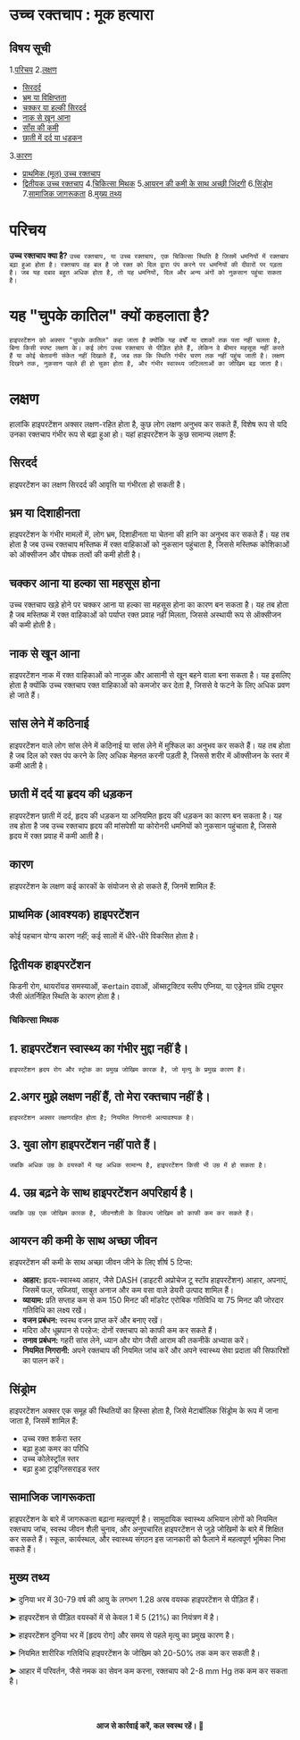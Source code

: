 # उच्च रक्तचाप : मूक हत्यारा

## विषय सूची
1.[परिचय](#परिचय)
2.[लक्षण](#लक्षण)
 - [सिरदर्द](#सिरदर्द)
 - [भ्रम या विक्षिप्तता](#भ्रम-या-विक्षिप्तता)
 - [चक्कर या हल्की सिरदर्द](#चक्कर-या-हल्की-सिरदर्द)
 - [नाक से खून आना](#नाक-से-खून-आना)
 - [साँस की कमी](#साँस-की-कमी)
 - [छाती में दर्द या धड़कन](#छाती-में-दर्द-या-धड़कन)

3.[कारण](#कारण)
 - [प्राथमिक (मूल) उच्च रक्तचाप](#प्राथमिक-(मूल)-उच्च-रक्तचाप)
 - [द्वितीयक उच्च रक्तचाप](#द्वितीयक-उच्च-रक्तचाप)
4.[चिकित्सा मिथक](#चिकित्सा-मिथक)
5.[आयरन की कमी के साथ अच्छी जिंदगी](#आयरन-की-कमी-के-साथ-अच्छी-जिंदगी)
6.[सिंड्रोम](#सिंड्रोम)
7.[सामाजिक जागरूकता](#सामाजिक-जागरूकता)
8.[मुख्य तथ्य](#मुख्य-तथ्य)


# परिचय
**उच्च रक्तचाप क्या है?**
```उच्च रक्तचाप, या उच्च रक्तचाप, एक चिकित्सा स्थिति है जिसमें धमनियों में रक्तचाप बढ़ा हुआ होता है। रक्तचाप वह बल है जो रक्त को दिल द्वारा पंप करने पर धमनियों की दीवारों पर पड़ता है। जब यह दबाव बहुत अधिक होता है, तो यह धमनियों, दिल और अन्य अंगों को नुकसान पहुंचा सकता है।```
# यह "चुपके कातिल" क्यों कहलाता है? 
```हाइपरटेंशन को अक्सर "चुपके कातिल" कहा जाता है क्योंकि यह वर्षों या दशकों तक पता नहीं चलता है, बिना किसी स्पष्ट लक्षण के। कई लोग उच्च रक्तचाप से पीड़ित होते हैं, लेकिन वे बीमार महसूस नहीं करते हैं या कोई चेतावनी संकेत नहीं दिखाते हैं, जब तक कि स्थिति गंभीर चरण तक नहीं पहुंच जाती है। लक्षण दिखने तक, नुकसान पहले ही हो चुका होता है, और गंभीर स्वास्थ्य जटिलताओं का जोखिम बढ़ जाता है।```

# लक्षण
हालांकि हाइपरटेंशन अक्सर लक्षण-रहित होता है, कुछ लोग लक्षण अनुभव कर सकते हैं, विशेष रूप से यदि उनका रक्तचाप गंभीर रूप से बढ़ा हुआ हो। यहां हाइपरटेंशन के कुछ सामान्य लक्षण हैं:

## सिरदर्द
हाइपरटेंशन का लक्षण सिरदर्द की आवृत्ति या गंभीरता हो सकती है।

## भ्रम या दिशाहीनता
हाइपरटेंशन के गंभीर मामलों में, लोग भ्रम, दिशाहीनता या चेतना की हानि का अनुभव कर सकते हैं। यह तब होता है जब उच्च रक्तचाप मस्तिष्क में रक्त वाहिकाओं को नुकसान पहुंचाता है, जिससे मस्तिष्क कोशिकाओं को ऑक्सीजन और पोषक तत्वों की कमी होती है।

## चक्कर आना या हल्का सा महसूस होना
उच्च रक्तचाप खड़े होने पर चक्कर आना या हल्का सा महसूस होना का कारण बन सकता है। यह तब होता है जब मस्तिष्क में रक्त वाहिकाओं को पर्याप्त रक्त प्रवाह नहीं मिलता, जिससे अस्थायी रूप से ऑक्सीजन की कमी होती है।

## नाक से खून आना
हाइपरटेंशन नाक में रक्त वाहिकाओं को नाजुक और आसानी से खून बहने वाला बना सकता है। यह इसलिए होता है क्योंकि उच्च रक्तचाप रक्त वाहिकाओं को कमजोर कर देता है, जिससे वे फटने के लिए अधिक प्रवण हो जाते हैं।

## सांस लेने में कठिनाई
हाइपरटेंशन वाले लोग सांस लेने में कठिनाई या सांस लेने में मुश्किल का अनुभव कर सकते हैं। यह तब होता है जब दिल को रक्त पंप करने के लिए अधिक मेहनत करनी पड़ती है, जिससे शरीर में ऑक्सीजन के स्तर में कमी आती है।

## छाती में दर्द या हृदय की धड़कन
हाइपरटेंशन छाती में दर्द, हृदय की धड़कन या अनियमित हृदय की धड़कन का कारण बन सकता है। यह तब होता है जब उच्च रक्तचाप हृदय की मांसपेशी या कोरोनरी धमनियों को नुकसान पहुंचाता है, जिससे हृदय में रक्त प्रवाह में कमी आती है।

## कारण
हाइपरटेंशन के लक्षण कई कारकों के संयोजन से हो सकते हैं, जिनमें शामिल हैं:

## प्राथमिक (आवश्यक) हाइपरटेंशन
कोई पहचान योग्य कारण नहीं; कई सालों में धीरे-धीरे विकसित होता है।

## द्वितीयक हाइपरटेंशन
किडनी रोग, थायरॉयड समस्याओं, कertain दवाओं, ऑब्सट्रक्टिव स्लीप एप्निया, या एड्रेनल ग्रंथि ट्यूमर जैसी अंतर्निहित स्थिति के कारण होता है।

### चिकित्सा मिथक

## 1. हाइपरटेंशन स्वास्थ्य का गंभीर मुद्दा नहीं है।
```हाइपरटेंशन हृदय रोग और स्ट्रोक का प्रमुख जोखिम कारक है, जो मृत्यु के प्रमुख कारण हैं।```

## 2.अगर मुझे लक्षण नहीं हैं, तो मेरा रक्तचाप नहीं है।
```हाइपरटेंशन अक्सर लक्षणरहित होता है; नियमित निगरानी अत्यावश्यक है।```


## 3. युवा लोग हाइपरटेंशन नहीं पाते हैं।
```जबकि अधिक उम्र के वयस्कों में यह अधिक सामान्य है, हाइपरटेंशन किसी भी उम्र में हो सकता है।```


## 4. उम्र बढ़ने के साथ हाइपरटेंशन अपरिहार्य है।
```जबकि उम्र एक जोखिम कारक है, जीवनशैली के विकल्प जोखिम को काफी कम कर सकते हैं।```

## आयरन की कमी के साथ अच्छा जीवन
हाइपरटेंशन की कमी के साथ अच्छा जीवन जीने के लिए शीर्ष 5 टिप्स:

 - **आहार:** हृदय-स्वास्थ्य आहार, जैसे DASH (डाइटरी अप्रोचेज टू स्टॉप हाइपरटेंशन) आहार, अपनाएं, जिसमें फल, सब्जियां, साबुत अनाज और कम वसा वाले डेयरी उत्पाद शामिल हैं।
 - **व्यायाम:** प्रति सप्ताह कम से कम 150 मिनट की मॉडरेट एरोबिक गतिविधि या 75 मिनट की जोरदार गतिविधि का लक्ष्य रखें।
 - **वजन प्रबंधन:** स्वस्थ वजन प्राप्त करें और बनाए रखें।
 - मदिरा और धूम्रपान से परहेज: दोनों रक्तचाप को काफी कम कर सकते हैं।
 - **तनाव प्रबंधन:** गहरी सांस लेने, ध्यान और योग जैसी आराम की तकनीकें अभ्यास करें।
 - **नियमित निगरानी:** अपने रक्तचाप की नियमित जांच करें और अपने स्वास्थ्य सेवा प्रदाता की सिफारिशों का पालन करें।

## सिंड्रोम
हाइपरटेंशन अक्सर एक समूह की स्थितियों का हिस्सा होता है, जिसे मेटाबॉलिक सिंड्रोम के रूप में जाना जाता है, जिसमें शामिल हैं:

 - उच्च रक्त शर्करा स्तर
 - बढ़ा हुआ कमर का परिधि
 - उच्च कोलेस्ट्रॉल स्तर
 - बढ़ा हुआ ट्राइग्लिसराइड स्तर

## सामाजिक जागरूकता
हाइपरटेंशन के बारे में जागरूकता बढ़ाना महत्वपूर्ण है। सामुदायिक स्वास्थ्य अभियान लोगों को नियमित रक्तचाप जांच, स्वस्थ जीवन शैली चुनाव, और अनुपचारित हाइपरटेंशन से जुड़े जोखिमों के बारे में शिक्षित कर सकते हैं। स्कूल, कार्यस्थल, और स्वास्थ्य संगठन इस जानकारी को फैलाने में महत्वपूर्ण भूमिका निभा सकते हैं।


## मुख्य तथ्य
<p> ➤ दुनिया भर में 30-79 वर्ष की आयु के लगभग 1.28 अरब वयस्क हाइपरटेंशन से पीड़ित हैं।</p> <p> ➤ हाइपरटेंशन से पीड़ित वयस्कों में से केवल 1 में 5 (21%) का नियंत्रण में है।</p> <p> ➤ हाइपरटेंशन दुनिया भर में [हृदय रोग] और समय से पहले मृत्यु का प्रमुख कारण है।</p> <p> ➤ नियमित शारीरिक गतिविधि हाइपरटेंशन के जोखिम को 20-50% तक कम कर सकती है।</p> <p> ➤ आहार में परिवर्तन, जैसे नमक का सेवन कम करना, रक्तचाप को 2-8 mm Hg तक कम कर सकता है।</p>
<br>
<br> <p align="center"><strong>आज से कार्रवाई करें, कल स्वस्थ रहें। 💙</strong></p>



